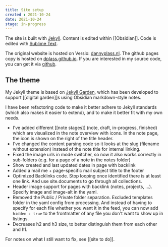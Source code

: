```yaml
---
title: Site setup
created : 2021-10-24
date: 2021-10-24
stage: in-progress
---
```


The site is built with [Jekyll](http://jekyllrb.com/). Content is edited within [[Obsidian]]. Code is edited with [Sublime Text](https://www.sublimetext.com/).

The original website is hosted on Versio: [dannyplass.nl](http://dannyplass.nl/).
The github pages copy is hosted on [dplass.github.io](https://dplass.github.io/).
If you are interested in my source code, you can get it via [github](https://github.com/dplass/dplass.github.io).

## The theme
My Jekyll theme is based on [Jekyll Garden](https://github.com/Jekyll-Garden/jekyll-garden.github.io), which has been developed to support  [[digital garden]]s using Obsidian markdown-style notes.

I have been refactoring code to make it better adhere to Jekyll standards (which also makes it easier to extend), and to make it better fit with my own needs. 
- I've added different [[note stages]] (note, draft, in-progress, finished) which are visualized in the note overview with icons. In the note page, the icon is shown on the right of the title header.
- I've changed the content parsing code so it looks at the slug (filename without extension) instead of the note title for internal linking.
- Fixed the image urls in mode switcher, so now it also works correctly in sub-folders (e.g. for a page of a note in the notes folder)
- Show created and last updated dates in page with backlink
- Added a mail me + page-specific mail subject title to the footer
- Optimized Backlinks code. Stop looping once identified there is at least one link. And use site.documents to go through all collections. 
- Header image support for pages with backlink (notes, projects, ...). Specify image and image-alt in the yaml. 
- Removed the Public / Private folder separation. Excluded templates folder in the yaml config from processing. And instead of having to specify for each file whether you want it in the feed, you can now add ``hidden : true`` to the frontmatter of any file you don't want to show up in listings.
- Decreases h2 and h3 size, to better distinguish them from each other and h1.

For notes on what I still want to fix, see [[site to do]].



